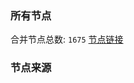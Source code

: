 ### 所有节点
合并节点总数: `1675`
[节点链接](https://raw.githubusercontent.com/rzhy1/11/master/sub/sub_merge_base64.txt)

### 节点来源
